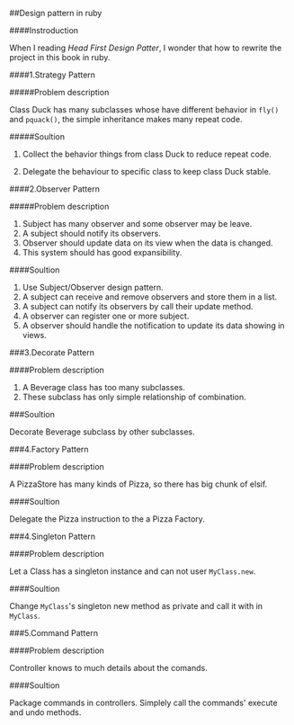 ##Design pattern in ruby

####Instroduction

When I reading *Head First Design Patter*, I wonder that how to rewrite the project in this book in ruby.

####1.Strategy Pattern

#####Problem description

Class Duck has many subclasses whose have different behavior in `fly()` and `pquack()`, the simple inheritance makes many repeat code.

#####Soultion

1. Collect the behavior things from class Duck to reduce repeat code.

2. Delegate the behaviour to specific class to keep class Duck stable.

####2.Observer Pattern

#####Problem description

1. Subject has many observer and some observer may be leave.
2. A subject should notify its observers.
3. Observer should update data on its view when the data is changed.
4. This system should has good expansibility.

####Soultion

1. Use Subject/Observer design pattern.
2. A subject can receive and remove observers and store them in a list.
3. A subject can notify its observers by call their update method.
4. A observer can register one or more subject.
5. A observer should handle the notification to update its data showing in views.

###3.Decorate Pattern

####Problem description

1. A Beverage class has too many subclasses.
2. These subclass has only simple relationship of combination.

###Soultion

Decorate Beverage subclass by other subclasses.

###4.Factory Pattern

####Problem description

A PizzaStore has many kinds of Pizza, so there has big chunk of elsif.

####Soultion

Delegate the Pizza instruction to the a Pizza Factory.


###4.Singleton Pattern

####Problem description

Let a Class has a singleton instance and can not user `MyClass.new`.

####Soultion

Change `MyClass`'s singleton new method as private and call it with in `MyClass`.


###5.Command Pattern

####Problem description

Controller knows to much details about the comands.

####Soultion

Package commands in controllers. Simplely call the commands' execute and undo methods.

